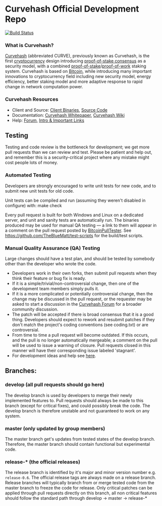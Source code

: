 
Curvehash Official Development Repo
==================================

[![Build Status](https://travis-ci.org/curvehash/curvehash.svg?branch=master)](https://travis-ci.org/curvehash/curvehash)

### What is Curvehash?
[Curvehash](https://curvehash.net) (abbreviated CURVE), previously known as Curvehash, is the first [cryptocurrency](https://en.wikipedia.org/wiki/Cryptocurrency) design introducing [proof-of-stake consensus](https://curvehash.net/resources.html#whitepaper) as a security model, with a combined [proof-of-stake](https://curvehash.net/resources.html#whitepaper)/[proof-of-work](https://en.wikipedia.org/wiki/Proof-of-work_system) staking system. Curvehash is based on [Bitcoin](https://bitcoin.org), while introducing many important innovations to cryptocurrency field including new security model, energy efficiency, better staking model and more adaptive response to rapid change in network computation power.

### Curvehash Resources
* Client and Source:
[Client Binaries](https://curvehash.net/wallet.html),
[Source Code](https://github.com/curvehashcoin/curvehash)
* Documentation: [Curvehash Whitepaper](https://curvehash.net/resources.html#whitepaper),
[Curvehash Wiki](https://github.com/curvehashcoin/curvehash/wiki)
* Help: 
[Forum](https://talk.curvehash.net),
[Intro & Important Links](https://talk.curvehash.net/t/what-is-curvehash-intro-important-links/2889)

Testing
-------

Testing and code review is the bottleneck for development; we get more pull
requests than we can review and test. Please be patient and help out, and
remember this is a security-critical project where any mistake might cost people
lots of money.

### Automated Testing

Developers are strongly encouraged to write unit tests for new code, and to submit new unit tests for old code.

Unit tests can be compiled and run (assuming they weren't disabled in configure) with:
  make check

Every pull request is built for both Windows and Linux on a dedicated server,
and unit and sanity tests are automatically run. The binaries produced may be
used for manual QA testing — a link to them will appear in a comment on the
pull request posted by [BitcoinPullTester](https://github.com/BitcoinPullTester). See https://github.com/TheBlueMatt/test-scripts
for the build/test scripts.

### Manual Quality Assurance (QA) Testing

Large changes should have a test plan, and should be tested by somebody other
than the developer who wrote the code.

* Developers work in their own forks, then submit pull requests when they think their feature or bug fix is ready.
* If it is a simple/trivial/non-controversial change, then one of the development team members simply pulls it.
* If it is a more complicated or potentially controversial change, then the change may be discussed in the pull request, or the requester may be asked to start a discussion in the [Curvehash Forum](https://talk.curvehash.net) for a broader community discussion.
* The patch will be accepted if there is broad consensus that it is a good thing. Developers should expect to rework and resubmit patches if they don't match the project's coding conventions (see coding.txt) or are controversial.
* From time to time a pull request will become outdated. If this occurs, and the pull is no longer automatically mergeable; a comment on the pull will be used to issue a warning of closure.  Pull requests closed in this manner will have their corresponding issue labeled 'stagnant'.
* For development ideas and help see [here](https://talk.curvehash.net/c/protocol).

## Branches:

### develop (all pull requests should go here)
The develop branch is used by developers to merge their newly implemented features to.
Pull requests should always be made to this branch (except for critical fixes), and could possibly break the code.
The develop branch is therefore unstable and not guaranteed to work on any system.

### master (only updated by group members)
The master branch get's updates from tested states of the develop branch.
Therefore, the master branch should contain functional but experimental code.

### release-* (the official releases)
The release branch is identified by it's major and minor version number e.g. `release-0.6`.
The official release tags are always made on a release branch.
Release branches will typically branch from or merge tested code from the master branch to freeze the code for release.
Only critical patches can be applied through pull requests directly on this branch, all non critical features should follow the standard path through develop -> master -> release-*
